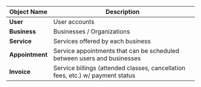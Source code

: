 | **Object Name** | **Description**                                                               |
|-----------------|--------------------------------------------------------------------------------|
| **User**        | User accounts                                                                  |
| **Business**    | Businesses / Organizations                                                     |
| **Service**     | Services offered by each business                                              |
| **Appointment** | Service appointments that can be scheduled between users and businesses        |
| **Invoice**     | Service billings (attended classes, cancellation fees, etc.) w/ payment status |
